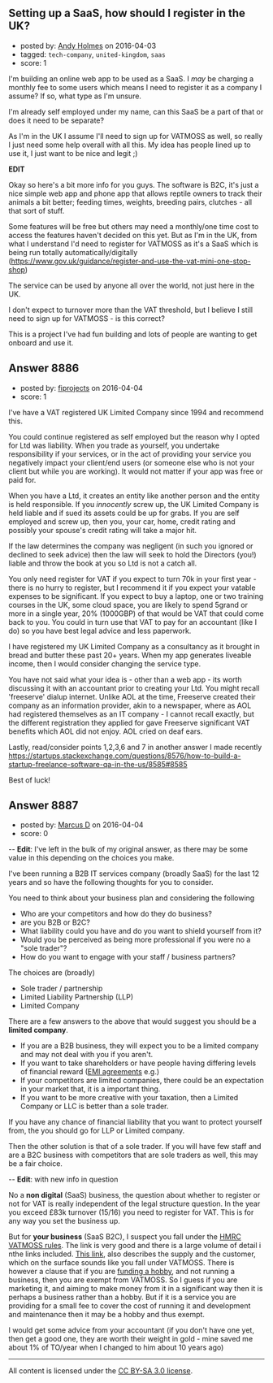 ## Setting up a SaaS, how should I register in the UK?

- posted by: [Andy Holmes](https://stackexchange.com/users/1595018/andy-holmes) on 2016-04-03
- tagged: `tech-company`, `united-kingdom`, `saas`
- score: 1

I'm building an online web app to be used as a SaaS. I *may* be charging a monthly fee to some users which means I need to register it as a company I assume? If so, what type as I'm unsure.

I'm already self employed under my name, can this SaaS be a part of that or does it need to be separate?

As I'm in the UK I assume I'll need to sign up for VATMOSS as well, so really I just need some help overall with all this. My idea has people lined up to use it, I just want to be nice and legit ;)

**EDIT**

Okay so here's a bit more info for you guys. The software is B2C, it's just a nice simple web app and phone app that allows reptile owners to track their animals a bit better; feeding times, weights, breeding pairs, clutches - all that sort of stuff.

Some features will be free but others may need a monthly/one time cost to access the features haven't decided on this yet. But as I'm in the UK, from what I understand I'd need to register for VATMOSS as it's a SaaS which is being run totally automatically/digitally (https://www.gov.uk/guidance/register-and-use-the-vat-mini-one-stop-shop)

The service can be used by anyone all over the world, not just here in the UK.

I don't expect to turnover more than the VAT threshold, but I believe I still need to sign up for VATMOSS - is this correct?

This is a project I've had fun building and lots of people are wanting to get onboard and use it.


## Answer 8886

- posted by: [fiprojects](https://stackexchange.com/users/5370155/fiprojects) on 2016-04-04
- score: 1

I've have a VAT registered UK Limited Company since 1994 and recommend this.

You could continue registered as self employed but the reason why I opted for Ltd was liability. When you trade as yourself, you undertake responsibility if your services, or in the act of providing your service you negatively impact your client/end users (or someone else who is not your client but while you are working). It would not matter if your app was free or paid for.

When you have a Ltd, it creates an entity like another person and the entity is held responsible. If you *innocently* screw up, the UK Limited Company is held liable and if sued its assets could be up for grabs. If you are self employed and screw up, then you, your car, home, credit rating and possibly your spouse's credit rating will take a major hit.

If the law determines the company was negligent (in such you ignored or declined to seek advice) then the law will seek to hold the Directors (you!) liable and throw the book at you so Ltd is not a catch all.

You only need register for VAT if you expect to turn 70k in your first year - there is no hurry to register, but I recommend it if you expect your vatable expenses to be significant. If you expect to buy a laptop, one or two training courses in the UK, some cloud space, you are likely to spend 5grand or more in a single year, 20% (1000GBP) of that would be VAT that could come back to you.  You could in turn use that VAT to pay for an accountant (like I do) so you have best legal advice and less paperwork.

I have registered my UK Limited Company as a consultancy as it brought in bread and butter these past 20+ years. When my app generates liveable income, then I would consider changing the service type.

You have not said what your idea is - other than a web app - its worth discussing it with an accountant prior to creating your Ltd. You might recall 'freeserve' dialup internet. Unlike AOL at the time, Freeserve created their company as an information provider, akin to a newspaper, where as AOL had registered themselves as an IT company - I cannot recall exactly, but the different registration they applied for gave Freeserve significant VAT benefits which AOL did not enjoy. AOL cried on deaf ears.

Lastly, read/consider points 1,2,3,6 and 7 in another answer I made recently https://startups.stackexchange.com/questions/8576/how-to-build-a-startup-freelance-software-qa-in-the-us/8585#8585 

Best of luck!


## Answer 8887

- posted by: [Marcus D](https://stackexchange.com/users/258531/marcus-d) on 2016-04-04
- score: 0

<p>-- <strong>Edit</strong>: I've left in the bulk of my original answer, as there may be some value in this depending on the choices you make.</p>

<p>I've been running a B2B IT services company (broadly SaaS) for the last 12 years and so have the following thoughts for you to consider.</p>

<p>You need to think about your business plan and considering the following</p>

<ul>
<li>Who are your competitors and how do they do business?</li>
<li>are you B2B or B2C?</li>
<li>What liability could you have and do you want to shield yourself from it?</li>
<li>Would you be perceived as being more professional if you were no a "sole trader"?</li>
<li>How do you want to engage with your staff / business partners?</li>
</ul>

<p>The choices are (broadly)</p>

<ul>
<li>Sole trader / partnership</li>
<li>Limited Liability Partnership (LLP)</li>
<li>Limited Company</li>
</ul>

<p>There are a few answers to the above that would suggest you should be a <strong>limited company</strong>. </p>

<ul>
<li>If you are a B2B business, they will expect you to be a limited company and may not deal with you if you aren't.</li>
<li>If you want to take shareholders or have people having differing levels of financial reward (<a href="http://www.hmrc.gov.uk/manuals/essum/essum56100.htm" rel="nofollow">EMI agreements</a> e.g.)</li>
<li>If your competitors are limited companies, there could be an expectation in your market that, it is a important thing.</li>
<li>If you want to be more creative with your taxation, then a Limited Company or LLC is better than a sole trader.</li>
</ul>

<p>If you have any chance of financial liability that you want to protect yourself from, the you should go for LLP or Limited company.</p>

<p>Then the other solution is that of a sole trader. If you will have few staff and are a B2C business with competitors that are sole traders as well, this may be a fair choice.</p>

<p>-- <strong>Edit</strong>: with new info in question</p>

<p>No a <strong>non digital</strong> (SaaS) business, the question about whether to register or not for VAT is really independent of the legal structure question. In the year you exceed £83k turnover (15/16) you need to register for VAT. This is for any way you set the business up. </p>

<p>But for <strong>your business</strong> (SaaS B2C), I suspect you fall under the <a href="https://www.gov.uk/government/publications/revenue-and-customs-brief-4-2016-vat-moss-simplifications-for-businesses-trading-below-the-vat-registration-threshold/revenue-and-customs-brief-4-2016-vat-moss-simplifications-for-businesses-trading-below-the-vat-registration-threshold" rel="nofollow">HMRC VATMOSS rules</a>. The link is very good and there is a large volume of detail i nthe links included. <a href="https://www.gov.uk/government/publications/vat-supplying-digital-services-to-private-consumers/vat-businesses-supplying-digital-services-to-private-consumers#defining-digital-services" rel="nofollow">This link</a>, also describes the supply and the customer, which on the surface sounds like you fall under VATMOSS. There is however a clause that if you are <a href="https://www.gov.uk/government/publications/revenue-and-customs-brief-4-2016-vat-moss-simplifications-for-businesses-trading-below-the-vat-registration-threshold/revenue-and-customs-brief-4-2016-vat-moss-simplifications-for-businesses-trading-below-the-vat-registration-threshold#consider-if-youre-in-business--and-therefore-within-the-scope-of-the-changes" rel="nofollow">funding a hobby</a>, and not running a business, then you are exempt from VATMOSS. So I guess if you are marketing it, and aiming to make money from it in a significant way then it is perhaps a business rather than a hobby. But if it is a service you are providing for a small fee to cover the cost of running it and development and maintenance then it may be a hobby and thus exempt.</p>

<p>I would get some advice from your accountant (if you don't have one yet, then get a good one, they are worth their weight in gold - mine saved me about 1% of TO/year when I changed to him about 10 years ago)</p>




---

All content is licensed under the [CC BY-SA 3.0 license](https://creativecommons.org/licenses/by-sa/3.0/).

